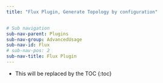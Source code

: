 ```yaml
---
title: "Flux Plugin, Generate Topology by configuration"


# Sub navigation
sub-nav-parent: Plugins
sub-nav-group: AdvancedUsage
sub-nav-id: Flux
# sub-nav-pos: 2
sub-nav-title: Flux Plugin
---
```


* This will be replaced by the TOC
{:toc}
